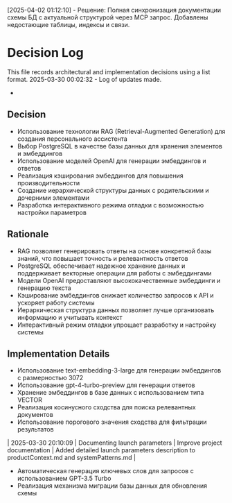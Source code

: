 [2025-04-02 01:12:10] - Решение: Полная синхронизация документации схемы БД с актуальной структурой через MCP запрос. Добавлены недостающие таблицы, индексы и связи.
# Decision Log

This file records architectural and implementation decisions using a list format.
2025-03-30 00:02:32 - Log of updates made.

*

## Decision

* Использование технологии RAG (Retrieval-Augmented Generation) для создания персонального ассистента
* Выбор PostgreSQL в качестве базы данных для хранения элементов и эмбеддингов
* Использование моделей OpenAI для генерации эмбеддингов и ответов
* Реализация кэширования эмбеддингов для повышения производительности
* Создание иерархической структуры данных с родительскими и дочерними элементами
* Разработка интерактивного режима отладки с возможностью настройки параметров

## Rationale 

* RAG позволяет генерировать ответы на основе конкретной базы знаний, что повышает точность и релевантность ответов
* PostgreSQL обеспечивает надежное хранение данных и поддерживает векторные операции для работы с эмбеддингами
* Модели OpenAI предоставляют высококачественные эмбеддинги и генерацию текста
* Кэширование эмбеддингов снижает количество запросов к API и ускоряет работу системы
* Иерархическая структура данных позволяет лучше организовать информацию и учитывать контекст
* Интерактивный режим отладки упрощает разработку и настройку системы

## Implementation Details

* Использование text-embedding-3-large для генерации эмбеддингов с размерностью 3072
* Использование gpt-4-turbo-preview для генерации ответов
* Хранение эмбеддингов в базе данных с использованием типа VECTOR
* Реализация косинусного сходства для поиска релевантных документов
* Использование порогового значения сходства для фильтрации результатов

| 2025-03-30 20:10:09 | Documenting launch parameters | Improve project documentation | Added detailed launch parameters description to productContext.md and systemPatterns.md |
* Автоматическая генерация ключевых слов для запросов с использованием GPT-3.5 Turbo
* Реализация механизма миграции базы данных для обновления схемы